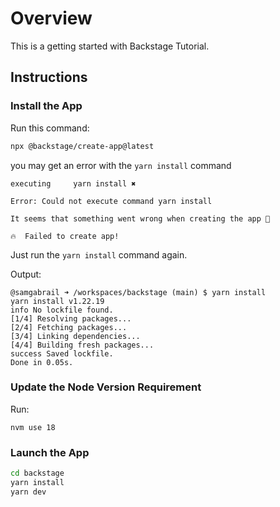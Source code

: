 # Overview

This is a getting started with Backstage Tutorial.

## Instructions

### Install the App

Run this command:

```bash
npx @backstage/create-app@latest
```

you may get an error with the `yarn install` command

```
executing     yarn install ✖ 

Error: Could not execute command yarn install

It seems that something went wrong when creating the app 🤔

🔥  Failed to create app!
```

Just run the `yarn install` command again.

Output:

```
@samgabrail ➜ /workspaces/backstage (main) $ yarn install
yarn install v1.22.19
info No lockfile found.
[1/4] Resolving packages...
[2/4] Fetching packages...
[3/4] Linking dependencies...
[4/4] Building fresh packages...
success Saved lockfile.
Done in 0.05s.
```

### Update the Node Version Requirement

Run:

```
nvm use 18
```

### Launch the App

```bash
cd backstage
yarn install
yarn dev
```

